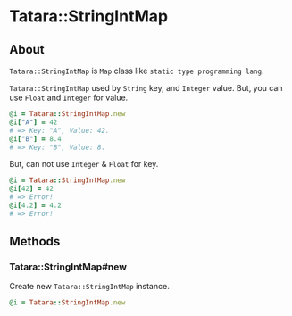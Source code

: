 # Tatara::StringIntMap
## About

`Tatara::StringIntMap` is `Map` class like `static type programming lang`.

`Tatara::StringIntMap` used by `String` key, and `Integer` value.
But, you can use `Float` and `Integer` for value.

```ruby
@i = Tatara::StringIntMap.new
@i["A"] = 42
# => Key: "A", Value: 42.
@i["B"] = 8.4
# => Key: "B", Value: 8.
```

But, can not use `Integer` & `Float` for key.

```ruby
@i = Tatara::StringIntMap.new
@i[42] = 42
# => Error!
@i[4.2] = 4.2
# => Error!
```

## Methods
### Tatara::StringIntMap#new

Create new `Tatara::StringIntMap` instance.

```ruby
@i = Tatara::StringIntMap.new
```
